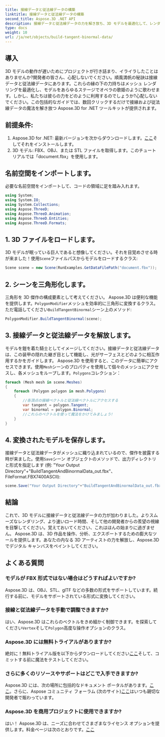 ```yaml
---
title: 接線データと従法線データの構築
linktitle: 接線データと従法線データの構築
second_title: Aspose.3D .NET API
description: 接線データと従法線データの力を解き放ち、3D モデルを最適化して、レンダリングをよりスムーズにし、読み込み時間を短縮し、パフォーマンスを向上させます。
type: docs
weight: 10
url: /ja/net/objects/build-tangent-binormal-data/
---
```

## 導入
3D モデルの動作が遅いためにプロジェクトが行き詰まり、イライラしたことはありませんか?開発者の皆さん、心配しないでください。順風満帆の秘訣は接線データと従法線データにあります。これらの縁の下の力持ちはメッシュ レンダリングを最適化し、モデルをあらゆるステージでオペラの歌姫のように歌わせます。しかし、私たちは彼らの力をどのように利用するのでしょうか?心配しないでください。この包括的なガイドでは、数回クリックするだけで接線および従法線データの魔法を解き放つ Aspose.3D for .NET ツールキットが提供されます。

## 前提条件:

1.  Aspose.3D for .NET: 最新バージョンを次からダウンロードします。[ここ](https://releases.aspose.com/3d/net/)そしてそれをインストールします。
2. 3D モデル: FBX、OBJ、または STL ファイルを取得します。このチュートリアルでは「document.fbx」を使用します。

## 名前空間をインポートします。

必要な名前空間をインポートして、コードの領域に足を踏み入れます。

```C#
using System;
using System.IO;
using System.Collections;
using Aspose.ThreeD;
using Aspose.ThreeD.Animation;
using Aspose.ThreeD.Entities;
using Aspose.ThreeD.Formats;
```

## 1. 3D ファイルをロードします。

 3D モデルが眠っている巨人であると想像してください。それを目覚めさせる時が来ました！使用`Scene`ファイルパスからモデルをロードするクラス:

```C#
Scene scene = new Scene(RunExamples.GetDataFilePath("document.fbx"));
```

## 2. シーンを三角形化します。

三角形を 3D 傑作の構成要素として考えてください。 Aspose.3D は便利な機能を提供します。`PolygonModifier`メッシュを効率的に三角形に変換するクラス。ただ電話してください`BuildTangentBinormal`シーン上のメソッド:

```C#
PolygonModifier.BuildTangentBinormal(scene);
```

## 3. 接線データと従法線データを解放します。

モデルを鎧を着た騎士としてイメージしてください。接線データと従法線データは、この装甲の隠れた継ぎ目として機能し、光がサーフェスとどのように相互作用するかをガイドします。 Aspose.3D を使用すると、このデータに簡単にアクセスできます。使用`Mesh`シーンのプロパティを使用して個々のメッシュにアクセスし、各メッシュをループします。`Polygons`コレクション：

```C#
foreach (Mesh mesh in scene.Meshes)
{
    foreach (Polygon polygon in mesh.Polygons)
    {
        //各頂点の接線ベクトルと従法線ベクトルにアクセスする
        var tangent = polygon.Tangent;
        var binormal = polygon.Binormal;
        //これらのベクトルを使って魔法をかけてみましょう!
    }
}
```

## 4. 変換されたモデルを保存します。

接線データと従法線データがメッシュに織り込まれているので、傑作を披露する時が来ました。使用`Save`シーン オブジェクトのメソッドで、出力ディレクトリと形式を指定します (例: "Your Output Directory"+"BuildTangentAndBinormalData_out.fbx"、FileFormat.FBX7400ASCII):

```C#
scene.Save("Your Output Directory"+"BuildTangentAndBinormalData_out.fbx", FileFormat.FBX7400ASCII);
```

## 結論
これで、3D モデルに接線データと従法線データの力が加わりました。よりスムーズなレンダリング、より速いロード時間、そして他の開発者からの羨望の視線を目撃してください。覚えておいてください、これはほんの始まりに過ぎません。 Aspose.3D は、3D 作品を操作、分析、エクスポートするための膨大なツールを提供します。あなたの内なる 3D アーティストの力を解放し、Aspose.3D でデジタル キャンバスをペイントしてください。

## よくある質問

### モデルが FBX 形式ではない場合はどうすればよいですか? 
Aspose.3D は、OBJ、STL、glTF などの多数の形式をサポートしています。続行する前に、モデルをサポートされている形式に変換してください。
### 接線と従法線データを手動で調整できますか? 
はい、Aspose.3D はこれらのベクトルをきめ細かく制御できます。を探索してください`Vertex`そして`Polygon`高度な操作オプションのクラス。
### Aspose.3D には無料トライアルがありますか? 
絶対に！無料トライアル版を以下からダウンロードしてください[ここ](https://releases.aspose.com/3d/net/)そして、コミットする前に魔法をテストしてください。
### さらに多くのリソースやサポートはどこで入手できますか? 
 Aspose.3D には、次の場所に包括的なドキュメント ポータルがあります。[ここ](https://docs.aspose.com/3d/net/)。さらに、Aspose コミュニティ フォーラム (次のサイト)[ここ](https://forum.aspose.com/)はいつも親切な開発者で賑わっています。
### Aspose.3D を商用プロジェクトに使用できますか? 
はい！ Aspose.3D は、ニーズに合わせてさまざまなライセンス オプションを提供します。料金ページは次のとおりです。[ここ](https://purchase.aspose.com/buy)